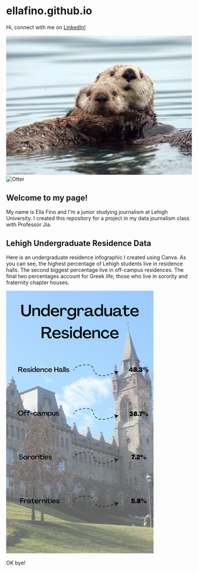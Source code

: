 # ellafino.github.io

Hi, connect with me on [LinkedIn!](https://www.linkedin.com/in/ella-fino-0b4a44224/) 

 ![Otter](https://raw.githubusercontent.com/ellafino/ellafino.github.io/main/OTTERwright4hr_web.webp)
 <img src="[image url](https://raw.githubusercontent.com/ellafino/ellafino.github.io/main/OTTERwright4hr_web.webp)" alt="Otter" width="400"/>
 
## Welcome to my page! 
My name is Ella Fino and I'm a junior studying journalism at Lehigh University. 
I created this repository for a project in my data journalism class with Professor Jia. 


## Lehigh Undergraduate Residence Data

Here is an undergraduate residence infographic I created using Canva. As you can see, the highest percentage of Lehigh students live in residence halls. The second biggest percentage live in off-campus residences. The final two percentages account for Greek life; those who live in sorority and fraternity chapter houses.

<img src="https://github.com/ellafino/ellafino.github.io/blob/main/Undergraduate%20Residence.png?raw=true" alt="Undergraduate" width="400"/>


OK bye!
